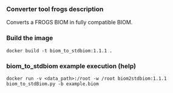 ### Converter tool frogs description ###

Converts a FROGS BIOM in fully compatible BIOM.

### Build the image ###

`docker build -t biom_to_stdbiom:1.1.1 .`

### biom_to_stdbiom example execution (help) ###

`docker run -v <data_path>:/root -w /root biom2stdbiom:1.1.1 biom_to_stdBiom.py -b example.biom`
